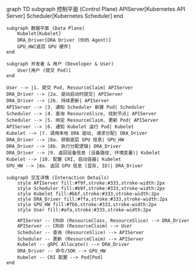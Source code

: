 graph TD
    subgraph 控制平面 (Control Plane)
        APIServer[Kubernetes API Server]
        Scheduler[Kubernetes Scheduler]
    end

    subgraph 数据平面 (Data Plane)
        Kubelet[Kubelet]
        DRA_Driver[DRA Driver (你的 Agent)]
        GPU_HW[底层 GPU 硬件]
    end

    subgraph 开发者 & 用户 (Developer & User)
        User[用户 (提交 Pod)]
    end

    User --> |1. 提交 Pod, ResourceClaim| APIServer
    DRA_Driver --> |2a. 驱动启动时提交| APIServer
    DRA_Driver --> |2b. 持续更新| APIServer
    APIServer --> |3. 通知 Scheduler 新建 Pod| Scheduler
    Scheduler --> |4. 查询 ResourceSlice, 找到节点| APIServer
    Scheduler --> |5. 绑定 ResourceClaim, 更新 Pod| APIServer
    APIServer --> |6. 通知 Kubelet 运行 Pod| Kubelet
    Kubelet --> |7. 调用本地 DRA 驱动, 请求分配| DRA_Driver
    DRA_Driver --> |8a. 获取底层 GPU 信息| GPU_HW
    DRA_Driver --> |8b. 执行分配逻辑| DRA_Driver
    DRA_Driver --> |9. 返回设备信息 (设备路径, 环境变量)| Kubelet
    Kubelet --> |10. 配置 CRI, 启动容器| Kubelet
    GPU_HW --> |8a. 返回 GPU 信息 (显存, ID)| DRA_Driver

    subgraph 交互详情 (Interaction Details)
        style APIServer fill:#f9f,stroke:#333,stroke-width:2px
        style Scheduler fill:#b9f,stroke:#333,stroke-width:2px
        style Kubelet fill:#bbf,stroke:#333,stroke-width:2px
        style DRA_Driver fill:#ffa,stroke:#333,stroke-width:2px
        style GPU_HW fill:#fbb,stroke:#333,stroke-width:2px
        style User fill:#afa,stroke:#333,stroke-width:2px

        APIServer -- CRUD (ResourceClass, ResourceSlice) --> DRA_Driver
        APIServer -- CRUD (ResourceClaim) --> User
        Scheduler -- 查询 (ResourceSlice) --> APIServer
        Scheduler -- 更新 (ResourceClaim) --> APIServer
        Kubelet -- gRPC Allocate() --> DRA_Driver
        DRA_Driver -- 命令/SDK --> GPU_HW
        Kubelet -- CRI 配置 --> Pod[Pod]
    end
